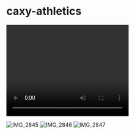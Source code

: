 # caxy-athletics

<video width="320" height="240" controls>
  <source src="Caxy%Athletics%Demo.mp4" type="video/mp4">
  Your browser does not support the video tag.
</video>

![IMG_2845](https://github.com/user-attachments/assets/21faf3de-246c-43f5-83d6-333c29cbf5e5)
![IMG_2846](https://github.com/user-attachments/assets/486d38aa-de54-4235-9caf-cba8b47f7201)
![IMG_2847](https://github.com/user-attachments/assets/624a1f2b-3318-4b89-ba11-fc944220db22)
